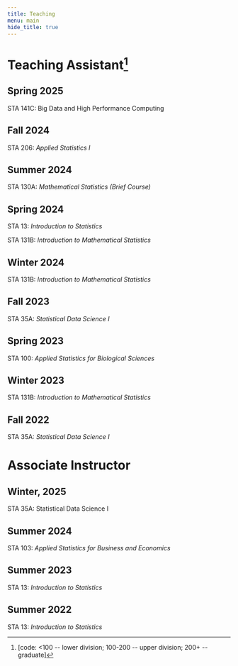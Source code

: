 ```yaml
---
title: Teaching
menu: main
hide_title: true
---
```


# Teaching Assistant[^1]

## Spring 2025
STA 141C: Big Data and High Performance Computing

## Fall 2024
STA 206: *Applied Statistics I*
 
## Summer 2024
STA 130A: *Mathematical Statistics (Brief Course)*

## Spring 2024
STA 13: *Introduction to Statistics*

STA 131B: *Introduction to Mathematical Statistics*

## Winter 2024

STA 131B: *Introduction to Mathematical Statistics*

## Fall 2023

STA 35A: *Statistical Data Science I* 

## Spring 2023

STA 100: *Applied Statistics for Biological Sciences*

## Winter 2023

STA 131B: *Introduction to Mathematical Statistics*

## Fall 2022

STA 35A: *Statistical Data Science I* 

# Associate Instructor

## Winter, 2025
STA 35A: Statistical Data Science I

## Summer 2024
STA 103: *Applied Statistics for Business and Economics*

## Summer 2023

STA 13: *Introduction to Statistics*

## Summer 2022

STA 13: *Introduction to Statistics*


[^1]: [code: <100 -- lower division; 100-200 -- upper division; 200+ -- graduate]

